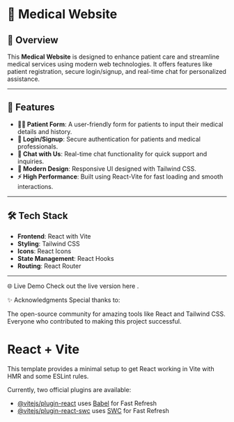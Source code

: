 # 🏥 Medical Website

## 📖 Overview

This **Medical Website** is designed to enhance patient care and streamline medical services using modern web technologies. It offers features like patient registration, secure login/signup, and real-time chat for personalized assistance.

---

## 🌟 Features

- **👩‍⚕️ Patient Form**: A user-friendly form for patients to input their medical details and history.
- **🔐 Login/Signup**: Secure authentication for patients and medical professionals.
- **💬 Chat with Us**: Real-time chat functionality for quick support and inquiries.
- **🎨 Modern Design**: Responsive UI designed with Tailwind CSS.
- **⚡ High Performance**: Built using React-Vite for fast loading and smooth interactions.

---

## 🛠️ Tech Stack

- **Frontend**: React with Vite
- **Styling**: Tailwind CSS
- **Icons**: React Icons
- **State Management**: React Hooks
- **Routing**: React Router

---

🌐 Live Demo
Check out the live version here .

✨ Acknowledgments
Special thanks to:

The open-source community for amazing tools like React and Tailwind CSS.
Everyone who contributed to making this project successful.

# React + Vite

This template provides a minimal setup to get React working in Vite with HMR and some ESLint rules.

Currently, two official plugins are available:

- [@vitejs/plugin-react](https://github.com/vitejs/vite-plugin-react/blob/main/packages/plugin-react/README.md) uses [Babel](https://babeljs.io/) for Fast Refresh
- [@vitejs/plugin-react-swc](https://github.com/vitejs/vite-plugin-react-swc) uses [SWC](https://swc.rs/) for Fast Refresh
